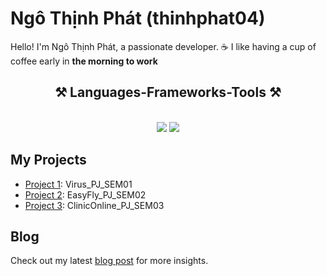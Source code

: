 # Ngô Thịnh Phát (thinhphat04)

Hello! I'm Ngô Thịnh Phát, a passionate developer.
 ☕ I like having a cup of coffee early in **the morning to work**
<h2 align="center">⚒️ Languages-Frameworks-Tools ⚒️</h2><br/>
<div align="center">
    <img src="https://skillicons.dev/icons?i=react,bootstrap,html,css,vscode,figma,tailwind,git,docker,angular,bash,Azure" />
    <img src="https://skillicons.dev/icons?i=python,nodejs,spring,javascript,mongodb,mysql,dotnet,flutter,sqlite,java&theme=light" /><br>
</div>
<!-- ## GitHub Stats
![GitHub followers](https://img.shields.io/github/followers/thinhphat04?style=social) -->

## My Projects
- [Project 1](https://github.com/thinhphat04/Virus_PJ_SEM01): Virus_PJ_SEM01
- [Project 2](https://github.com/thinhphat04/EasyFly_PJ_SEM02): EasyFly_PJ_SEM02
- [Project 3](https://github.com/thinhphat04/Clinic_Management): ClinicOnline_PJ_SEM03

## Blog
Check out my latest [blog post](link-to-blog) for more insights.

